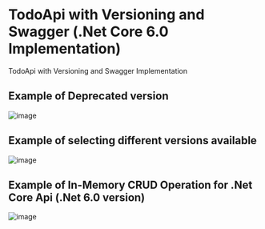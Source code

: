 # TodoApi with Versioning and Swagger (.Net Core 6.0 Implementation)
TodoApi with Versioning and Swagger Implementation

## Example of Deprecated version
![image](https://user-images.githubusercontent.com/30829678/179053661-1c9c876e-3111-436b-a3d1-6eb8e6da5a33.png)


## Example of selecting different versions available
![image](https://user-images.githubusercontent.com/30829678/179053994-5334e887-90ad-44f1-8bc1-d2c89d0f983f.png)


## Example of In-Memory CRUD Operation for .Net Core Api (.Net 6.0 version)
![image](https://user-images.githubusercontent.com/30829678/179054111-9a75bf76-940f-4a5b-bb11-b997c6aea303.png)

